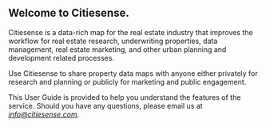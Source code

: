 ## Welcome to Citiesense. 

Citiesense is a data-rich map for the real estate industry that improves the workflow for real estate research, underwriting properties, data management, real estate marketing, and other urban planning and development related processes. 

Use Citiesense to share property data maps with anyone either privately for research and planning or publicly for marketing and public engagement. 

This User Guide is provided to help you understand the features of the service. Should you have any questions, please email us at *info@citiesense.com*.

